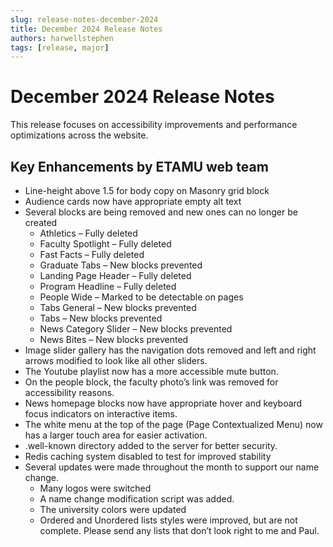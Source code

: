 ```yaml
---
slug: release-notes-december-2024
title: December 2024 Release Notes
authors: harwellstephen
tags: [release, major]
---
```


# December 2024 Release Notes
This release focuses on accessibility improvements and performance optimizations across the website.

<!-- truncate -->

## Key Enhancements by ETAMU web team
- Line-height above 1.5 for body copy on Masonry grid block
- Audience cards now have appropriate empty alt text
- Several blocks are being removed and new ones can no longer be created
  - Athletics – Fully deleted
  - Faculty Spotlight – Fully deleted
  - Fast Facts – Fully deleted
  - Graduate Tabs – New blocks prevented
  - Landing Page Header – Fully deleted
  - Program Headline – Fully deleted
  - People Wide – Marked to be detectable on pages
  - Tabs General – New blocks prevented
  - Tabs – New blocks prevented
  - News Category Slider – New blocks prevented
  - News Bites – New blocks prevented
- Image slider gallery has the navigation dots removed and left and right arrows modified to look like all other sliders.
- The Youtube playlist now has a more accessible mute button.
- On the people block, the faculty photo’s link was removed for accessibility reasons.
- News homepage blocks now have appropriate hover and keyboard focus indicators on interactive items.
- The white menu at the top of the page (Page Contextualized Menu) now has a larger touch area for easier activation.
- .well-known directory added to the server for better security.
- Redis caching system disabled to test for improved stability
- Several updates were made throughout the month to support our name change.
  - Many logos were switched
  - A name change modification script was added.
  - The university colors were updated
  - Ordered and Unordered lists styles were improved, but are not complete. Please send any lists that don’t look right to me and Paul.

